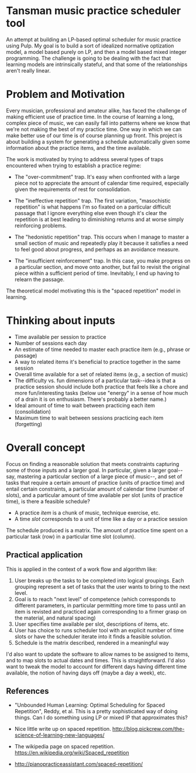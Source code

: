 # Tansman music practice scheduler tool

An attempt at building an LP-based optimal scheduler for music practice using
Pulp. My goal is to build a sort of idealized normative optization model, a model based purely on LP, 
and then a model based mixed integer programming. The challenge is going to be
dealing with the fact that learning models are intrinsically stateful, and that
some of the relationships aren't really linear.

# Problem and Motivation

Every musician, professional and amateur alike, has faced the challenge of
making efficient use of practice time. In the course of learning a long, complex
piece of music, we can easily fall into patterns where we know that we're not
making the best of my practice time. One way in which we can make better use of
our time is of course planning up front. This project is about building a system
for generating a schedule automatically given some information about the
practice items, and the time available.

The work is motivated by trying to address several types of traps encountered when
trying to establish a practice regime:

* The "over-commitment" trap. It's easy when confronted with a large piece not to
appreciate the amount of calendar time required, especially given the
requirements of rest for consolidation.

* The "ineffective repetition" trap. The first variation, "masochistic repetition" is what
happens I'm so fixated on a particular difficult passage that I ignore
everything else even though it's clear the repetition is at best leading to
diminishing returns and at worse simply reinforcing problems. 

* The "hedonistic repetition" trap. This occurs
when I manage to master a small section of music and repeatedly play it because
it satisfies a need to feel good about progress, and perhaps as an avoidance
measure. 

* The "insufficient reinforcement" trap. In this
case, you make progress on a particular section, and move onto another, but fail
to revisit the original piece within a sufficient period of time. Inevitably, I
end up having to relearn the passage. 

The theoretical model motivating this is the "spaced repetition" model in learning.

# Thinking about inputs

* Time available per session to practice
* Number of sessions each day
* An estimate of time needed to master each practice item (e.g., phrase or passage)
* A way to related items it's beneficial to practice together in the same session
* Overall time available for a set of related items (e.g., a section of music)
* The difficulty vs. fun dimensions of a particular task--idea is that
  a practice session should include both practice that feels like a chore
  and more fun/interesting tasks (below use "energy" in a sense of how much
  of a drain it is on enthusiasm. There's probably a better name.)
* Ideal amount of time to wait between practicing each item (consolidation)
* Maximum time to wait between sessions practicing each item (forgetting)

# Overall concept

Focus on finding a reasonable solution that meets constraints capturing some of
those inputs and a larger goal. In particular, given a larger goal--say,
mastering a particular section of a large piece of music--, and set of tasks
that require a certain amount of practice (units of practice time) and entail
certain constraints, a particular amount of calendar time (number of slots), and
a particular amount of time available per slot (units of practice time), is
there a feasible schedule?

* A practice *item* is a chunk of music, technique exercise, etc.
* A time *slot* corresponds to a unit of time like a day or a practice session

The schedule produced is a matrix. The amount of practice time spent 
on a particular task (row) in a particular time slot (column). 

## Practical application

This is applied in the context of a work flow and algorithm like:

1. User breaks up the tasks to be completed into logical
   groupings. Each grouping represent a set of tasks 
   that the user wants to bring to the next level. 
1. Goal is to reach "next level" of competence (which corresponds
   to different parameters, in particular permitting more time to
   pass until an item is revisted and practiced again corresponding
   to a firmer grasp on the material, and natural spacing)
1. User specifies time available per slot, descriptions of items,
   etc.
1. User has choice to runs scheduler tool with an explicit number
   of time slots or have the scheduler iterate into it finds 
   a feasible solution.
1. Schedule is the matrix described, rendered in a meaningful way

I'd also want to update the software to allow names to be assigned
to items, and to map slots to actual dates and times. This is
straightforward. I'd also want to tweak the model to account
for different days having different time available, the notion
of having days off (maybe a day a week), etc.

## References

* "Unbounded Human Learning: Optimal Scheduling for Spaced Repetition", Reddy,
et al. This is a pretty sophisticated way of doing things. Can I do something
using LP or mixed IP that approximates this?

* Nice little write up on spaced repetition. 
  http://blog.pickcrew.com/the-science-of-learning-new-languages/

* The wikipedia page on spaced repetition.
  https://en.wikipedia.org/wiki/Spaced_repetition

* http://pianopracticeassistant.com/spaced-repetition/
